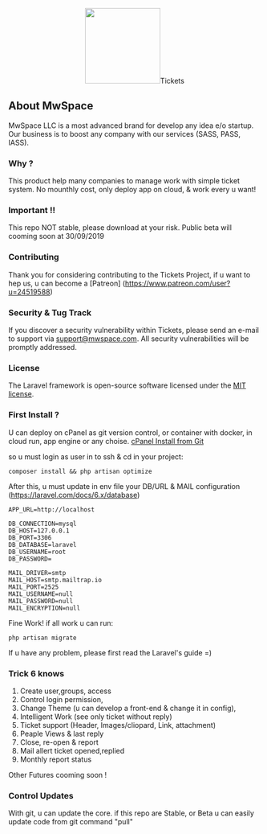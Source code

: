 <p align="center"><img src="https://avatars0.githubusercontent.com/u/29952045?s=460&v=4" width="150">Tickets</p>

## About MwSpace
MwSpace LLC is a most advanced brand for develop any idea e/o startup. Our business is to boost any company with our services (SASS, PASS, IASS).

### Why ?
This product help many companies to manage work with simple ticket system.
No mounthly cost, only deploy app on cloud, & work every u want! 

### Important !! 

This repo NOT stable, please download at your risk. Public beta will cooming soon at 30/09/2019

### Contributing
Thank you for considering contributing to the Tickets Project, if u want to hep us, 
u can become a [Patreon] (https://www.patreon.com/user?u=24519588)

### Security & Tug Track
If you discover a security vulnerability within Tickets, please send an e-mail to support via [support@mwspace.com](mailto:support@mwspace.com). All security vulnerabilities will be promptly addressed.

### License
The Laravel framework is open-source software licensed under the [MIT license](https://opensource.org/licenses/MIT).

### First Install ?
U can deploy on cPanel as git version control, or container with docker, in cloud run, app engine or any choise. [cPanel Install from Git](https://www.youtube.com/watch?v=K63EGgPvlIw)

so u must login as user in to ssh & cd in your project:

    composer install && php artisan optimize

After this, u must update in env file your DB/URL & MAIL configuration (https://laravel.com/docs/6.x/database)

    APP_URL=http://localhost
    
    DB_CONNECTION=mysql
    DB_HOST=127.0.0.1
    DB_PORT=3306
    DB_DATABASE=laravel
    DB_USERNAME=root
    DB_PASSWORD=
   
    MAIL_DRIVER=smtp
    MAIL_HOST=smtp.mailtrap.io
    MAIL_PORT=2525
    MAIL_USERNAME=null
    MAIL_PASSWORD=null
    MAIL_ENCRYPTION=null

Fine Work! if all work u can run:

    php artisan migrate
    
If u have any problem, please first read the Laravel's guide =)

### Trick 6 knows

1) Create user,groups, access
1) Control login permission,
1) Change Theme (u can develop a front-end & change it in config),
1) Intelligent Work (see only ticket without reply)
1) Ticket support (Header, Images/cliopard, Link, attachment)
1) Peaple Views & last reply
1) Close, re-open & report
1) Mail allert ticket opened,replied
1) Monthly report status 

Other Futures cooming soon !

### Control Updates

With git, u can update the core. if this repo are Stable, or Beta u can easily update code from git command "pull"

